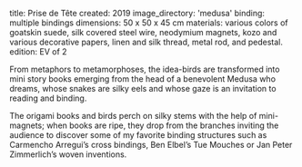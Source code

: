 title: Prise de Tête 
created: 2019
image_directory: 'medusa'
binding: multiple bindings
dimensions: 50 x 50 x 45 cm
materials: various colors of goatskin suede, silk covered steel wire, neodymium magnets, kozo and various decorative papers, linen and silk thread, metal rod, and pedestal. 
edition: EV of 2

From metaphors to metamorphoses, the idea-birds are transformed into mini story books emerging from the head of a benevolent Medusa who dreams, whose snakes are silky eels and whose gaze is an invitation to reading and binding.

The origami books and birds perch on silky stems with the help of mini-magnets; when books are ripe, they drop from the branches inviting the audience to discover some of my favorite binding structures such as Carmencho Arregui’s cross bindings, Ben Elbel’s Tue Mouches or Jan Peter Zimmerlich’s woven inventions.
